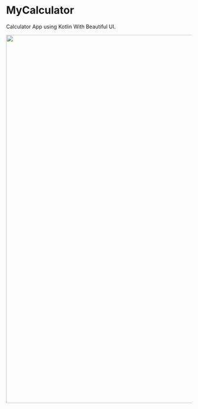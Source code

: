# MyCalculator
Calculator App using Kotlin With Beautiful UI.

<img src="https://user-images.githubusercontent.com/52040275/95077968-05ae4b80-0732-11eb-9ece-16c63af595e1.jpeg" width="700" height="1000"/> 

